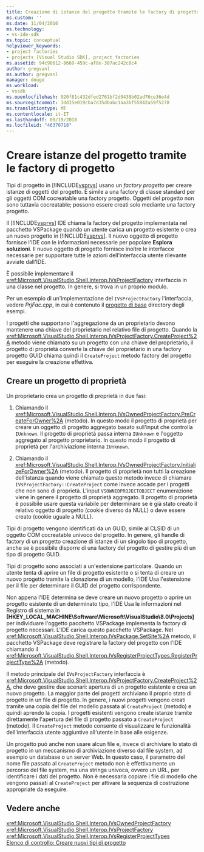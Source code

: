 ```yaml
---
title: Creazione di istanze del progetto tramite le factory di progetto | Microsoft Docs
ms.custom: ''
ms.date: 11/04/2016
ms.technology:
- vs-ide-sdk
ms.topic: conceptual
helpviewer_keywords:
- project factories
- projects [Visual Studio SDK], project factories
ms.assetid: 94c90012-8669-459c-af8e-307ac242c8c4
author: gregvanl
ms.author: gregvanl
manager: douge
ms.workload:
- vssdk
ms.openlocfilehash: 920f81c432dfed2761bf2d0438b02ad76ce36e4d
ms.sourcegitcommit: 3dd15e019cba7d35dbabc1aa3bf55842a59f5278
ms.translationtype: MT
ms.contentlocale: it-IT
ms.lasthandoff: 09/19/2018
ms.locfileid: "46370718"
---
```

# <a name="create-project-instances-by-using-project-factories"></a>Creare istanze del progetto tramite le factory di progetto
Tipi di progetto in [!INCLUDE[vsprvs](../../code-quality/includes/vsprvs_md.md)] usano un *factory progetto* per creare istanze di oggetti del progetto. È simile a una factory di classe standard per gli oggetti COM cocreatable una factory progetto. Oggetti del progetto non sono tuttavia cocreatable; possono essere creati solo mediante una factory progetto.  
  
 Il [!INCLUDE[vsprvs](../../code-quality/includes/vsprvs_md.md)] IDE chiama la factory del progetto implementata nel pacchetto VSPackage quando un utente carica un progetto esistente o crea un nuovo progetto in [!INCLUDE[vsprvs](../../code-quality/includes/vsprvs_md.md)]. Il nuovo oggetto di progetto fornisce l'IDE con le informazioni necessarie per popolare **Esplora soluzioni**. Il nuovo oggetto di progetto fornisce inoltre le interfacce necessarie per supportare tutte le azioni dell'interfaccia utente rilevante avviate dall'IDE.  
  
 È possibile implementare il <xref:Microsoft.VisualStudio.Shell.Interop.IVsProjectFactory> interfaccia in una classe nel progetto. In genere, si trova in un proprio modulo.  
  
 Per un esempio di un'implementazione del `IVsProjectFactory` l'interfaccia, vedere *PrjFac.cpp*, in cui è contenuto il [progetto di base](https://www.microsoft.com/download/details.aspx?id=55984) directory degli esempi.  
  
 I progetti che supportano l'aggregazione da un proprietario devono mantenere una chiave del proprietario nel relativo file di progetto. Quando la <xref:Microsoft.VisualStudio.Shell.Interop.IVsProjectFactory.CreateProject%2A> metodo viene chiamato su un progetto con una chiave del proprietario, il progetto di proprietà converte la chiave del proprietario in una factory progetto GUID chiama quindi il `CreateProject` metodo factory del progetto per eseguire la creazione effettiva.  
  
## <a name="create-an-owned-project"></a>Creare un progetto di proprietà  
 Un proprietario crea un progetto di proprietà in due fasi:  
  
1.  Chiamando il <xref:Microsoft.VisualStudio.Shell.Interop.IVsOwnedProjectFactory.PreCreateForOwner%2A> (metodo). In questo modo il progetto di proprietà per creare un oggetto di progetto aggregato basato sull'input che controlla `IUnknown`. Il progetto di proprietà passa interna `IUnknown` e l'oggetto aggregato al progetto proprietario. In questo modo il progetto di proprietà per l'archiviazione interna `IUnknown`.  
  
2.  Chiamando il <xref:Microsoft.VisualStudio.Shell.Interop.IVsOwnedProjectFactory.InitializeForOwner%2A> (metodo). Il progetto di proprietà non tutti la creazione dell'istanza quando viene chiamato questo metodo invece di chiamare `IVsProjectFactory::CreateProject` come invece accade per i progetti che non sono di proprietà. L'input `VSOWNEDPROJECTOBJECT` enumerazione viene in genere il progetto di proprietà aggregato. Il progetto di proprietà è possibile usare questa variabile per determinare se è già stato creato il relativo oggetto di progetto (cookie diverso da NULL) o deve essere creato (cookie uguale a NULL).  
  
 Tipi di progetto vengono identificati da un GUID, simile al CLSID di un oggetto COM cocreatable univoco del progetto. In genere, gli handle di factory di un progetto creazione di istanze di un singolo tipo di progetto, anche se è possibile disporre di una factory del progetto di gestire più di un tipo di progetto GUID.  
  
 Tipi di progetto sono associati a un'estensione particolare. Quando un utente tenta di aprire un file di progetto esistente o si tenta di creare un nuovo progetto tramite la clonazione di un modello, l'IDE Usa l'estensione per il file per determinare il GUID del progetto corrispondente.  
  
 Non appena l'IDE determina se deve creare un nuovo progetto o aprire un progetto esistente di un determinato tipo, l'IDE Usa le informazioni nel Registro di sistema in **[HKEY_LOCAL_MACHINE\Software\Microsoft\VisualStudio\8.0\Projects]**  per individuare l'oggetto pacchetto VSPackage implementa la factory di progetto necessari. L'IDE carica questo pacchetto VSPackage. Nel <xref:Microsoft.VisualStudio.Shell.Interop.IVsPackage.SetSite%2A> metodo, il pacchetto VSPackage deve registrare la factory del progetto con l'IDE chiamando il <xref:Microsoft.VisualStudio.Shell.Interop.IVsRegisterProjectTypes.RegisterProjectType%2A> (metodo).  
  
 Il metodo principale del `IVsProjectFactory` interfaccia è <xref:Microsoft.VisualStudio.Shell.Interop.IVsProjectFactory.CreateProject%2A>, che deve gestire due scenari: apertura di un progetto esistente e crea un nuovo progetto. La maggior parte dei progetti archiviano il proprio stato di progetto in un file di progetto. In genere, i nuovi progetti vengono creati tramite una copia del file del modello passata al `CreateProject` (metodo) e quindi aprendo la copia. I progetti esistenti vengono create istanze tramite direttamente l'apertura del file di progetto passato a `CreateProject` (metodo). Il `CreateProject` metodo consente di visualizzare le funzionalità dell'interfaccia utente aggiuntive all'utente in base alle esigenze.  
  
 Un progetto può anche non usare alcun file e, invece di archiviare lo stato di progetto in un meccanismo di archiviazione diverso dal file system, ad esempio un database o un server Web. In questo caso, il parametro del nome file passato al `CreateProject` metodo non è effettivamente un percorso del file system, ma una stringa univoca, ovvero un URL, per identificare i dati del progetto. Non è necessaria copiare i file di modello che vengono passati al `CreateProject` per attivare la sequenza di costruzione appropriate da eseguire.  
  
## <a name="see-also"></a>Vedere anche  
 <xref:Microsoft.VisualStudio.Shell.Interop.IVsOwnedProjectFactory>   
 <xref:Microsoft.VisualStudio.Shell.Interop.IVsProjectFactory>   
 <xref:Microsoft.VisualStudio.Shell.Interop.IVsRegisterProjectTypes>   
 [Elenco di controllo: Creare nuovi tipi di progetto](../../extensibility/internals/checklist-creating-new-project-types.md)